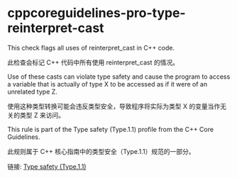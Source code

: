 # cppcoreguidelines-pro-type-reinterpret-cast

This check flags all uses of reinterpret_cast in C++ code.

此检查会标记 C++ 代码中所有使用 reinterpret_cast 的情况。

Use of these casts can violate type safety and cause the program to access a variable that is actually of type X to be accessed as if it were of an unrelated type Z.

使用这种类型转换可能会违反类型安全，导致程序将实际为类型 X 的变量当作无关的类型 Z 来访问。

This rule is part of the Type safety (Type.1.1) profile from the C++ Core Guidelines.

此规则属于 C++ 核心指南中的类型安全（Type.1.1）规范的一部分。

链接: [Type safety (Type.1.1)](https://isocpp.github.io/CppCoreGuidelines/CppCoreGuidelines#Pro-type-reinterpretcast)
